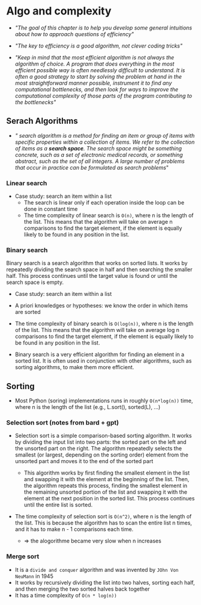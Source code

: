 # Algo and complexity

- *"The goal of this chapter is to help you develop some general intuitions about how to approach questions of efficiency"*

- *"The key to efficiency is a good algorithm, not clever coding tricks"*

- *"Keep in mind that the most efficient algorithm is not always the algorithm of choice. A program that does everything in the most efficient possible way is often needlessly difficult to understand. It is often a good strategy to start by solving the problem at hand in the most straightforward manner possible, instrument it to find any computational bottlenecks, and then look for ways to improve the computational complexity of those parts of the program contributing to the bottlenecks"*

## Serach Algorithms

- *" search algorithm is a method for finding an item or group of items with specific properties within a collection of items. We refer to the collection of items as a **search space**. The search space might be something concrete, such as a set of electronic medical records, or something abstract, such as the set of all integers. A large number of problems that occur in practice can be formulated as search problems*"

### Linear search

- Case study: search an item within a list
  - The search is linear only if each operation inside the loop can be done in constant time
  - The time complexity of linear search is `O(n)`, where n is the length of the list. This means that the algorithm will take on average n comparisons to find the target element, if the element is equally likely to be found in any position in the list.

### Binary search

Binary search is a search algorithm that works on sorted lists. It works by repeatedly dividing the search space in half and then searching the smaller half. This process continues until the target value is found or until the search space is empty.

- Case study: search an item within a list
- A priori knowledges or hypotheses: we know the order in which items are sorted

- The time complexity of binary search is `O(log(n))`, where n is the length of the list. This means that the algorithm will take on average log n comparisons to find the target element, if the element is equally likely to be found in any position in the list.

- Binary search is a very efficient algorithm for finding an element in a sorted list. It is often used in conjunction with other algorithms, such as sorting algorithms, to make them more efficient.

## Sorting

- Most Python (soring) implementations runs in roughly `O(n*log(n))` time, where n is the length of the list (e.g., L.sort(), sorted(L), ...)

### Selection sort (notes from bard + gpt)

- Selection sort is a simple comparison-based sorting algorithm. It works by dividing the input list into two parts: the sorted part on the left and the unsorted part on the right. The algorithm repeatedly selects the smallest (or largest, depending on the sorting order) element from the unsorted part and moves it to the end of the sorted part

  - This algorithm works by first finding the smallest element in the list and swapping it with the element at the beginning of the list. Then, the algorithm repeats this process, finding the smallest element in the remaining unsorted portion of the list and swapping it with the element at the next position in the sorted list. This process continues until the entire list is sorted.

- The time complexity of selection sort is `O(n^2)`, where n is the length of the list. This is because the algorithm has to scan the entire list n times, and it has to make n - 1 comparisons each time.
  - => the alogorithme became very slow when n increases

### Merge sort

- It is a `divide and conquer` algorithm and was invented by `JOhn Von NeuMann` in 1945
- It  works by recursively dividing the list into two halves, sorting each half, and then merging the two sorted halves back together
- It has a time complexity of `O(n * log(n))`